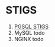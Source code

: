 # STIGS

1. [PGSQL STIGS](https://docs.google.com/spreadsheets/d/1n_XLEtmj-hg2bDz1451TqIB7g69DBSr0ZX5W7kSw_hI/edit#gid=0)
2. MySQL todo
2. NGINX todo
